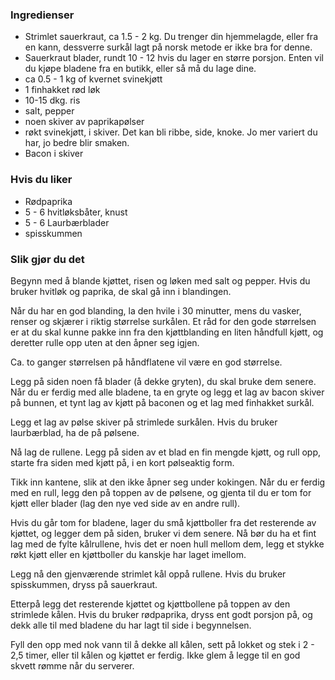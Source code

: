 
### Ingredienser
- Strimlet sauerkraut, ca 1.5 - 2 kg. Du trenger din hjemmelagde, eller fra en kann, dessverre surkål lagt på norsk metode er ikke bra for denne.
- Sauerkraut blader, rundt 10 - 12 hvis du lager en større porsjon. Enten vil du kjøpe bladene fra en butikk, eller så må du lage dine.
- ca 0.5 - 1 kg of kvernet svinekjøtt
- 1 finhakket rød løk
- 10-15 dkg. ris
- salt, pepper
- noen skiver av paprikapølser
- røkt svinekjøtt, i skiver. Det kan bli ribbe, side, knoke. Jo mer variert du har, jo bedre blir smaken.
- Bacon i skiver

### Hvis du liker
- Rødpaprika
- 5 - 6 hvitløksbåter, knust
- 5 - 6 Laurbærblader
- spisskummen

### Slik gjør du det
Begynn med å blande kjøttet, risen og løken med salt og pepper. Hvis du bruker hvitløk og paprika, de skal gå inn i blandingen.

 Når du har en god blanding, la den hvile i 30 minutter, mens du vasker, renser og skjærer i riktig størrelse surkålen. Et råd for den gode størrelsen er at du skal kunne pakke inn fra den kjøttblanding en liten håndfull kjøtt, og deretter rulle opp uten at den åpner seg igjen.

 Ca. to ganger størrelsen på håndflatene vil være en god størrelse.

 Legg på siden noen få blader (å dekke gryten), du skal bruke dem senere. Når du er ferdig med alle bladene, ta en gryte og legg et lag av bacon skiver på bunnen, et tynt lag av kjøtt på baconen og et lag med finhakket surkål.

 Legg et lag av pølse skiver på strimlede surkålen. Hvis du bruker laurbærblad, ha de på pølsene.

 Nå lag de rullene. Legg på siden av et blad en fin mengde kjøtt, og rull opp, starte fra siden med kjøtt på, i en kort pølseaktig form.

 Tikk inn kantene, slik at den ikke åpner seg under kokingen. Når du er ferdig med en rull, legg den på toppen av de pølsene, og gjenta til du er tom for kjøtt eller blader (lag den nye ved side av en andre rull).

 Hvis du går tom for bladene, lager du små kjøttboller fra det resterende av kjøttet, og legger dem på siden, bruker vi dem senere. Nå bør du ha et fint lag med de fylte kålrullene, hvis det er noen hull mellom dem, legg et stykke røkt kjøtt eller en kjøttboller du kanskje har laget imellom.

   Legg nå den gjenværende strimlet kål oppå rullene. Hvis du bruker spisskummen, dryss på sauerkraut.

 Etterpå legg det resterende kjøttet og kjøttbollene på toppen av den strimlede kålen. Hvis du bruker rødpaprika, dryss ent godt porsjon på, og dekk alle til med bladene du har lagt til side i begynnelsen.

 Fyll den opp med nok vann til å dekke all kålen, sett på lokket og stek i 2 - 2,5 timer, eller til kålen og kjøttet er ferdig. Ikke glem å legge til en god skvett rømme når du serverer.

 